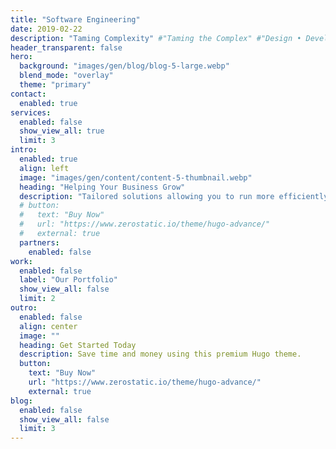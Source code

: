 ```yaml
---
title: "Software Engineering"
date: 2019-02-22
description: "Taming Complexity" #"Taming the Complex" #"Design • Develop • Deploy"
header_transparent: false
hero:
  background: "images/gen/blog/blog-5-large.webp"
  blend_mode: "overlay"
  theme: "primary"
contact:
  enabled: true
services:
  enabled: false
  show_view_all: true
  limit: 3
intro:
  enabled: true
  align: left
  image: "images/gen/content/content-5-thumbnail.webp"
  heading: "Helping Your Business Grow"
  description: "Tailored solutions allowing you to run more efficiently and keep up with constantly evolving technology trends."
  # button:
  #   text: "Buy Now"
  #   url: "https://www.zerostatic.io/theme/hugo-advance/"
  #   external: true
  partners:
    enabled: false
work:
  enabled: false
  label: "Our Portfolio"
  show_view_all: false
  limit: 2
outro:
  enabled: false
  align: center
  image: ""
  heading: Get Started Today
  description: Save time and money using this premium Hugo theme.
  button:
    text: "Buy Now"
    url: "https://www.zerostatic.io/theme/hugo-advance/"
    external: true
blog:
  enabled: false
  show_view_all: false
  limit: 3
---
```

